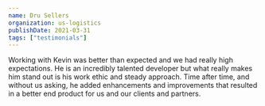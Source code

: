 ```yaml
---
name: Dru Sellers
organization: us-logistics
publishDate: 2021-03-31
tags: ["testimonials"]
---
```


Working with Kevin was better than expected and we had really high expectations. He is an incredibly talented developer but what really makes him stand out is his work ethic and steady approach. Time after time, and without us asking, he added enhancements and improvements that resulted in a better end product for us and our clients and partners.
